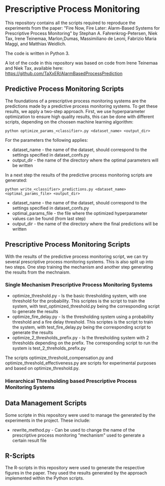 # Prescriptive Process Monitoring

This repository contains all the scripts required to reproduce the experiments from the paper:
"Fire Now, Fire Later: Alarm-Based Systems for Prescriptive Process Monitoring" by Stephan A. Fahrenkrog-Petersen, Niek Tax, Irene Teinemaa, Marlon,Dumas, Massimiliano de Leoni, Fabrizio Maria Maggi, and Matthias Weidlich.

The code is written in Python 3. 

A lot of the code in this repository was based on code from Irene Teinemaa and Niek Tax, available here:
https://github.com/TaXxER/AlarmBasedProcessPrediction


## Predictive Process Monitoring Scripts

The foundations of a prescriptive process monitoring systems are the predictions made by a predictive process monitoring systems. To get these results, we apply a two-step approach. First, we use hyperparameter optimization to ensure high quality results, this can be done with different scripts, depending on the choosen machine learning algorithm:

```
python optimize_params_<classifier>.py <dataset_name> <output_dir>
```

For the parameters the following applies:

- dataset_name - the name of the dataset, should correspond to the settings specified in dataset_confs.py
- output_dir - the name of the directory where the optimal parameters will be written


In a next step the results of the predictive process monitoring scripts are generated:
```
python write_<classifier>_predictions.py <dataset_name> <optimal_params_file> <output_dir>
```

- dataset_name - the name of the dataset, should correspond to the settings specified in dataset_confs.py
- optimal_params_file - the file where the optimized hyperparameter values can be found (from last step)
- output_dir - the name of the directory where the final predictions will be written


## Prescriptive Process Monitoring Scripts
With the results of the predictive process monitoring script, we can try several prescriptive process monitoring systems. This is also split up into two steps. One step training the mechanism and another step generating the results from the mechnaism. 

### Single Mechanism Prescriptive Process Monitoring Systems
- optimize_threshold.py - Is the basic thresholding system, with one threshold for the probability. This scriptes is the script to train the system, with test_optimized_threshold.py being the corresponding script to generate the results
- optimize_fire_delay.py - Is the thresholding system using a probability threshold and a fire delay threshold. This scriptes is the script to train the system, with test_fire_delay.py being the corresponding script to generate the results
- optimize_2_thresholds_prefix.py - Is the thresholding system with 2 thresholds depending on the prefix. The corresponding script to run the system is test_2_threholds_prefix.py 

The scripts optimize_threshold_compensation.py and optimize_threshold_effectiveness.py are scripts for experimental purposes and based on optimize_threshold.py.

### Hierarchical Thresholding based Prescriptive Process Monitoring Systems

##  Data Management Scripts

Some scripte in this repository were used to manage the generated by the experiments in the project. These include:
- rewrite_method.py - Can be used to change the name of the prescriptive process monitoring "mechanism" used to generate a certain result file


## R-Scripts

The R-scripts in this repository were used to generate the respective figures in the paper. They used the results generated by the approach implemented within the Python scripts.
